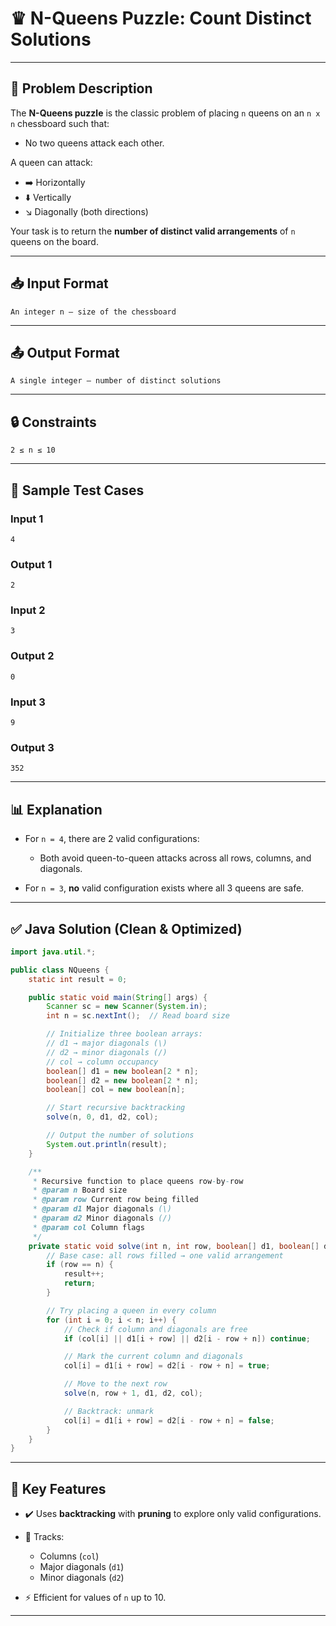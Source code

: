 # ♛ N-Queens Puzzle: Count Distinct Solutions

---

## 🧠 **Problem Description**

The **N-Queens puzzle** is the classic problem of placing `n` queens on an `n x n` chessboard such that:

* No two queens attack each other.

A queen can attack:

* ➡️ Horizontally
* ⬇️ Vertically
* ↘️ Diagonally (both directions)

Your task is to return the **number of distinct valid arrangements** of `n` queens on the board.

---

## 📥 Input Format

```
An integer n — size of the chessboard
```

---

## 📤 Output Format

```
A single integer — number of distinct solutions
```

---

## 🔒 Constraints

```
2 ≤ n ≤ 10
```

---

## 🧪 Sample Test Cases

### Input 1

```
4
```

### Output 1

```
2
```

### Input 2

```
3
```

### Output 2

```
0
```

### Input 3

```
9
```

### Output 3

```
352
```

---

## 📊 Explanation

* For `n = 4`, there are 2 valid configurations:

  * Both avoid queen-to-queen attacks across all rows, columns, and diagonals.

* For `n = 3`, **no** valid configuration exists where all 3 queens are safe.

---

## ✅ Java Solution (Clean & Optimized)

```java
import java.util.*;

public class NQueens {
    static int result = 0;

    public static void main(String[] args) {
        Scanner sc = new Scanner(System.in);
        int n = sc.nextInt();  // Read board size

        // Initialize three boolean arrays:
        // d1 → major diagonals (\)
        // d2 → minor diagonals (/)
        // col → column occupancy
        boolean[] d1 = new boolean[2 * n];
        boolean[] d2 = new boolean[2 * n];
        boolean[] col = new boolean[n];

        // Start recursive backtracking
        solve(n, 0, d1, d2, col);

        // Output the number of solutions
        System.out.println(result);
    }

    /**
     * Recursive function to place queens row-by-row
     * @param n Board size
     * @param row Current row being filled
     * @param d1 Major diagonals (\)
     * @param d2 Minor diagonals (/)
     * @param col Column flags
     */
    private static void solve(int n, int row, boolean[] d1, boolean[] d2, boolean[] col) {
        // Base case: all rows filled → one valid arrangement
        if (row == n) {
            result++;
            return;
        }

        // Try placing a queen in every column
        for (int i = 0; i < n; i++) {
            // Check if column and diagonals are free
            if (col[i] || d1[i + row] || d2[i - row + n]) continue;

            // Mark the current column and diagonals
            col[i] = d1[i + row] = d2[i - row + n] = true;

            // Move to the next row
            solve(n, row + 1, d1, d2, col);

            // Backtrack: unmark
            col[i] = d1[i + row] = d2[i - row + n] = false;
        }
    }
}
```

---

## 📌 Key Features

* ✔️ Uses **backtracking** with **pruning** to explore only valid configurations.
* 🧠 Tracks:

  * Columns (`col`)
  * Major diagonals (`d1`)
  * Minor diagonals (`d2`)
* ⚡ Efficient for values of `n` up to 10.

---
